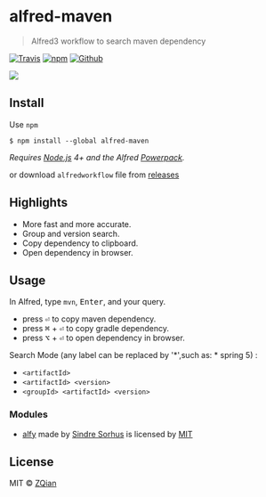 # alfred-maven
> Alfred3 workflow to search maven dependency

[![Travis](https://img.shields.io/travis/zqiannnn/alfred-maven/master.svg?style=flat-square&label=build%20status)](https://travis-ci.org/zqiannnn/maven)
[![npm](https://img.shields.io/npm/dt/alfred-maven.svg?style=flat-square&label=npm%20downloads)](https://www.npmjs.com/package/alfred-maven)
[![Github](https://img.shields.io/github/downloads/zqiannnn/alfred-maven/total.svg?style=flat-square&label=github%20downloads)](https://github.com/zqiannnn/alfred-maven/releases/latest)

<img src="https://raw.githubusercontent.com/zqiannnn/alfred-maven/master/example.gif">

## Install
Use `npm`

```
$ npm install --global alfred-maven
```

*Requires [Node.js](https://nodejs.org) 4+ and the Alfred [Powerpack](https://www.alfredapp.com/powerpack/).*

or download `alfredworkflow` file from [releases](https://github.com/zqiannnn/alfred-maven/releases/latest)

## Highlights

- More fast and more accurate.
- Group and version search.
- Copy dependency to clipboard.
- Open dependency in browser.

## Usage

In Alfred, type `mvn`, <kbd>Enter</kbd>, and your query.

- press <kbd>⏎</kbd> to copy maven dependency.
- press <kbd>⌘</kbd> + <kbd>⏎</kbd> to copy gradle dependency.
- press <kbd>⌥</kbd> + <kbd>⏎</kbd> to open dependency in browser.

Search Mode (any label can be replaced by '*',such as: * spring 5) :
- `<artifactId>`
- `<artifactId> <version>`
- `<groupId> <artifactId> <version>`


### Modules

- [alfy](https://github.com/sindresorhus/alfy) made by [Sindre Sorhus](https://sindresorhus.com/) is licensed by [MIT](https://github.com/sindresorhus/alfy/blob/master/license)

## License

MIT © [ZQian](https://github.com/zqiannnn/alfred-maven)
